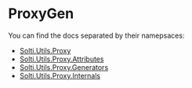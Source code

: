 # ProxyGen

You can find the docs separated by their namepsaces:
- [Solti.Utils.Proxy](https://sholtee.github.io/proxygen/doc/Solti.Utils.Proxy.html )
- [Solti.Utils.Proxy.Attributes](https://sholtee.github.io/proxygen/doc/Solti.Utils.Proxy.Attributes.html )
- [Solti.Utils.Proxy.Generators](https://sholtee.github.io/proxygen/doc/Solti.Utils.Proxy.Generators.html )
- [Solti.Utils.Proxy.Internals](https://sholtee.github.io/proxygen/doc/Solti.Utils.Proxy.Internals.html )